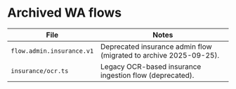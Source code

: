 # Archived WA flows

| File                      | Notes                                                             |
| ------------------------- | ----------------------------------------------------------------- |
| `flow.admin.insurance.v1` | Deprecated insurance admin flow (migrated to archive 2025-09-25). |
| `insurance/ocr.ts`        | Legacy OCR-based insurance ingestion flow (deprecated).           |
